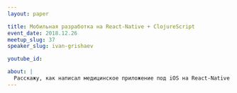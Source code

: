 ```yaml
---
layout: paper

title: Мобильная разработка на React-Native + ClojureScript
event_date: 2018.12.26
meetup_slug: 37
speaker_slug: ivan-grishaev

youtube_id: 

about: |
  Расскажу, как написал медицинское приложение под iOS на React-Native + ClojureScript. Плюсы и минусы стека, подводные камни и неожиданные находки. Выводы.
---
```

